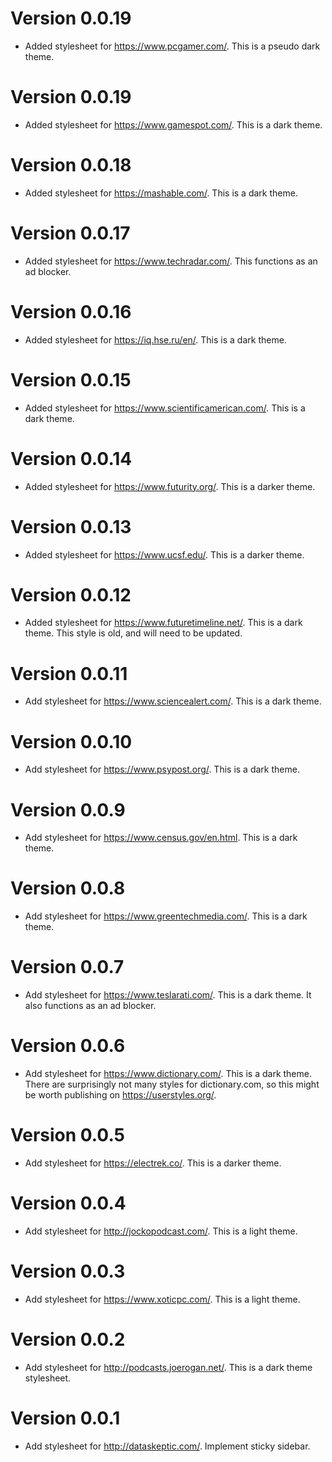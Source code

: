 # Version 0.0.19
* Added stylesheet for https://www.pcgamer.com/. This is a pseudo dark theme.

# Version 0.0.19
* Added stylesheet for https://www.gamespot.com/. This is a dark theme.

# Version 0.0.18
* Added stylesheet for https://mashable.com/. This is a dark theme.

# Version 0.0.17
* Added stylesheet for https://www.techradar.com/. This functions as an ad blocker.

# Version 0.0.16
* Added stylesheet for https://iq.hse.ru/en/. This is a dark theme.

# Version 0.0.15
* Added stylesheet for https://www.scientificamerican.com/. This is a dark theme.

# Version 0.0.14
* Added stylesheet for https://www.futurity.org/. This is a darker theme.

# Version 0.0.13
* Added stylesheet for https://www.ucsf.edu/. This is a darker theme.

# Version 0.0.12
* Added stylesheet for https://www.futuretimeline.net/. This is a dark theme. This style is old, and will need to be updated.

# Version 0.0.11
* Add stylesheet for https://www.sciencealert.com/. This is a dark theme.

# Version 0.0.10
* Add stylesheet for https://www.psypost.org/. This is a dark theme.

# Version 0.0.9
* Add stylesheet for https://www.census.gov/en.html. This is a dark theme.

# Version 0.0.8
* Add stylesheet for https://www.greentechmedia.com/. This is a dark theme.

# Version 0.0.7
* Add stylesheet for https://www.teslarati.com/. This is a dark theme. It also functions as an ad blocker.

# Version 0.0.6
* Add stylesheet for https://www.dictionary.com/. This is a dark theme. There are surprisingly not many styles for dictionary.com, so this might be worth publishing on https://userstyles.org/.

# Version 0.0.5
* Add stylesheet for https://electrek.co/. This is a darker theme.

# Version 0.0.4
* Add stylesheet for http://jockopodcast.com/. This is a light theme.

# Version 0.0.3
* Add stylesheet for https://www.xoticpc.com/. This is a light theme.

# Version 0.0.2
* Add stylesheet for http://podcasts.joerogan.net/. This is a dark theme stylesheet.

# Version 0.0.1
* Add stylesheet for http://dataskeptic.com/. Implement sticky sidebar.
